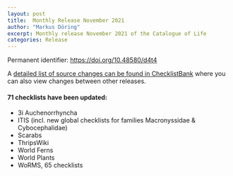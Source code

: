```yaml
---
layout: post
title:  Monthly Release November 2021
author: "Markus Döring"
excerpt: Monthly release November 2021 of the Catalogue of Life
categories: Release
---
```


Permanent identifier: https://doi.org/10.48580/d4t4

A [detailed list of source changes can be found in ChecklistBank](https://www.checklistbank.org/dataset/2351/sourcemetrics?hideUnchanged=true&releaseKey=2349) where you can also view changes between other releases.

#### 71 checklists have been updated:

 * 3i Auchenorrhyncha
 * ITIS (incl. new global checklists for families Macronyssidae & Cybocephalidae)
 * Scarabs
 * ThripsWiki
 * World Ferns
 * World Plants
 * WoRMS, 65 checklists
